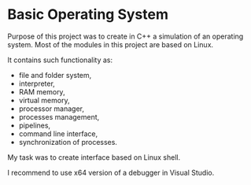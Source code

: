 # Basic Operating System

Purpose of this project was to create in C++ a simulation of an operating system.
Most of the modules in this project are based on Linux.

It contains such functionality as:
  - file and folder system,
  - interpreter,
  - RAM memory,
  - virtual memory,
  - processor manager,
  - processes management,
  - pipelines,
  - command line interface,
  - synchronization of processes.
  
My task was to create interface based on Linux shell.

I recommend to use x64 version of a debugger in Visual Studio.
